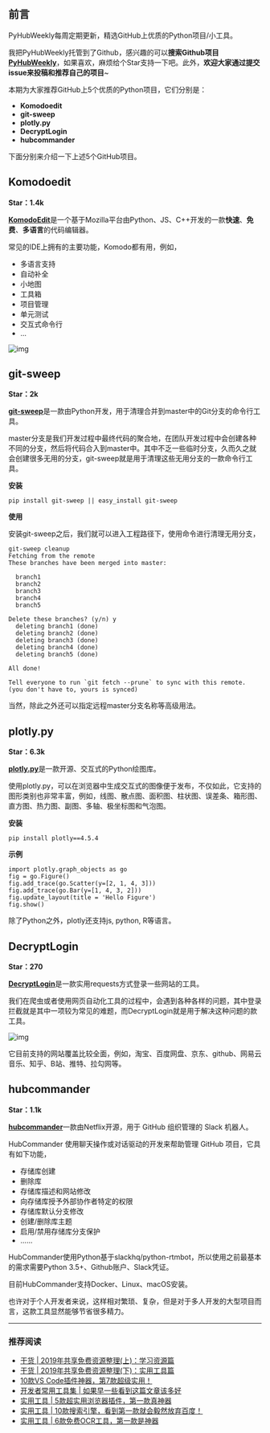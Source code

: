 ## **前言**

PyHubWeekly每周定期更新，精选GitHub上优质的Python项目/小工具。

我把PyHubWeekly托管到了Github，感兴趣的可以**搜索Github项目**[**PyHubWeekly**](https://github.com/Jackpopc/PyHubWeekly)，如果喜欢，麻烦给个Star支持一下吧。此外，**欢迎大家通过提交issue来投稿和推荐自己的项目**~

本期为大家推荐GitHub上5个优质的Python项目，它们分别是：

- **Komodoedit**
- **git-sweep**
- **plotly.py**
- **DecryptLogin**
- **hubcommander**

下面分别来介绍一下上述5个GitHub项目。

## **Komodoedit**

**Star：1.4k**

[**KomodoEdit**](https://github.com/Komodo/KomodoEdit)是一个基于Mozilla平台由Python、JS、C++开发的一款**快速**、**免费**、**多语言**的代码编辑器。

常见的IDE上拥有的主要功能，Komodo都有用，例如，

- 多语言支持
- 自动补全
- 小地图
- 工具箱
- 项目管理
- 单元测试
- 交互式命令行
- ...

![img](https://pic2.zhimg.com/80/v2-bbcd37be896579b111dffcfad864d255_1440w.jpg)

## **git-sweep**

**Star：2k**

[**git-sweep**](https://github.com/arc90/git-sweep)是一款由Python开发，用于清理合并到master中的Git分支的命令行工具。

master分支是我们开发过程中最终代码的聚合地，在团队开发过程中会创建各种不同的分支，然后将代码合入到master中。其中不乏一些临时分支，久而久之就会创建很多无用的分支，git-sweep就是用于清理这些无用分支的一款命令行工具。

**安装**

```
pip install git-sweep || easy_install git-sweep
```

**使用**

安装git-sweep之后，我们就可以进入工程路径下，使用命令进行清理无用分支，

```
git-sweep cleanup
Fetching from the remote
These branches have been merged into master:

  branch1
  branch2
  branch3
  branch4
  branch5

Delete these branches? (y/n) y
  deleting branch1 (done)
  deleting branch2 (done)
  deleting branch3 (done)
  deleting branch4 (done)
  deleting branch5 (done)

All done!

Tell everyone to run `git fetch --prune` to sync with this remote.
(you don't have to, yours is synced)
```

当然，除此之外还可以指定远程master分支名称等高级用法。

## **plotly.py**

**Star：6.3k**

[**plotly.py**](https://github.com/plotly/plotly.py)是一款开源、交互式的Python绘图库。

使用plotly.py，可以在浏览器中生成交互式的图像便于发布，不仅如此，它支持的图形类别也非常丰富，例如，线图、散点图、面积图、柱状图、误差条、箱形图、直方图、热力图、副图、多轴、极坐标图和气泡图。

**安装**

```
pip install plotly==4.5.4
```

**示例**

```
import plotly.graph_objects as go
fig = go.Figure()
fig.add_trace(go.Scatter(y=[2, 1, 4, 3]))
fig.add_trace(go.Bar(y=[1, 4, 3, 2]))
fig.update_layout(title = 'Hello Figure')
fig.show()
```

除了Python之外，plotly还支持js, python, R等语言。

## **DecryptLogin**

**Star：270**

[**DecryptLogin**](https://github.com/CharlesPikachu/DecryptLogin)是一款实用requests方式登录一些网站的工具。

我们在爬虫或者使用网页自动化工具的过程中，会遇到各种各样的问题，其中登录拦截就是其中一项较为常见的难题，而DecryptLogin就是用于解决这种问题的款工具。

![img](https://pic1.zhimg.com/80/v2-7942f08cbc9de0bad29ba32eb644f0b7_1440w.jpg)

它目前支持的网站覆盖比较全面，例如，淘宝、百度网盘、京东、github、网易云音乐、知乎、B站、推特、拉勾网等。

## **hubcommander**

**Star：1.1k**

[**hubcommander**](https://github.com/Netflix/hubcommander)一款由Netflix开源，用于 GitHub 组织管理的 Slack 机器人。

HubCommander 使用聊天操作或对话驱动的开发来帮助管理 GitHub 项目，它具有如下功能，

- 存储库创建
- 删除库
- 存储库描述和网站修改
- 向存储库授予外部协作者特定的权限
- 存储库默认分支修改
- 创建/删除库主题
- 启用/禁用存储库分支保护
- ......

HubCommander使用Python基于slackhq/python-rtmbot，所以使用之前最基本的需求需要Python 3.5+、Github账户、Slack凭证。

目前HubCommander支持Docker、Linux、macOS安装。

也许对于个人开发者来说，这样相对繁琐、复杂，但是对于多人开发的大型项目而言，这款工具显然能够节省很多精力。

------

### **推荐阅读**

- [干货 | 2019年共享免费资源整理(上)：学习资源篇](https://mp.weixin.qq.com/s?__biz=MzI0NTM1MzA2Mw==&mid=2247484955&idx=1&sn=fa9827493c135096729fac6cd8b54fb2&chksm=e94e9913de391005dc83393528bef4530875108a2fc5fbe0e9de0da87a96a4b146621288f7f8&token=2025215714&lang=zh_CN#rd)
- [干货 | 2019年共享免费资源整理(下)：实用工具篇](https://mp.weixin.qq.com/s?__biz=MzI0NTM1MzA2Mw==&mid=2247484959&idx=1&sn=628c532c9504cbdb17bcd75fee354292&chksm=e94e9917de391001c367b78cedc19276a398c8675e9c9b5c590d02e90efdd1fc5f2e3e816db9&token=2025215714&lang=zh_CN#rd)
- [10款VS Code插件神器，第7款超级实用！](https://mp.weixin.qq.com/s?__biz=MzI0NTM1MzA2Mw==&mid=2247485027&idx=1&sn=be4c1275f350c9bc1ddd43b793088647&chksm=e94e996bde39107d6076a95ddcfd9c4bb5cd212363cd0138f6a8906a724da956878b012af6cc&token=1472831505&lang=zh_CN#rd)
- [开发者常用工具集 | 如果早一些看到这篇文章该多好](https://mp.weixin.qq.com/s?__biz=MzI0NTM1MzA2Mw==&mid=2247485022&idx=1&sn=9c10067cd7a2452ffc94582c13ec160b&chksm=e94e9956de391040a4b8d55bab1708945f0c9e170a55eac18ca53a1be11724ca36a5299908da&token=886687278&lang=zh_CN#rd)
- [实用工具 | 5款超实用浏览器插件，第一款真神器](https://mp.weixin.qq.com/s?__biz=MzI0NTM1MzA2Mw==&mid=2247485001&idx=1&sn=0664d17a6f677c9e1d433f285f096112&chksm=e94e9941de391057dea8c84c1d45925621696d5d735d2bab6e0b7ef786ac813b415c53cfb2b9&token=457191310&lang=zh_CN#rd)
- [实用工具 | 10款搜索引擎，看到第一款就会毅然放弃百度！](https://mp.weixin.qq.com/s?__biz=MzI0NTM1MzA2Mw==&mid=2247484976&idx=1&sn=f8ac0fd665d8918f52a5d599f636a7ad&chksm=e94e9938de39102ee33220f42bbe9a4f0832c7bf5cc8c7a47aef8548a8688bae1793facad073&token=2025215714&lang=zh_CN#rd)
- [实用工具 | 6款免费OCR工具，第一款是神器](https://mp.weixin.qq.com/s?__biz=MzI0NTM1MzA2Mw==&mid=2247484951&idx=1&sn=e63f6dd0e781114515d9b27b4397c065&chksm=e94e991fde391009a1c2a77392fb89435f8fae9d266f05eadee86784ae615b89ecb7bfae4b70&token=2025215714&lang=zh_CN#rd)
